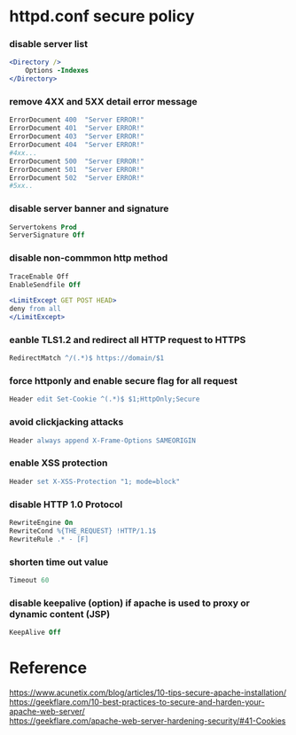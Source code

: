 # httpd.conf secure policy
### disable server list
```apache
<Directory />
    Options -Indexes    
</Directory>
```

### remove 4XX and 5XX detail error message
```apache
ErrorDocument 400  "Server ERROR!"
ErrorDocument 401  "Server ERROR!"
ErrorDocument 403  "Server ERROR!"
ErrorDocument 404  "Server ERROR!"  
#4xx...
ErrorDocument 500  "Server ERROR!"  
ErrorDocument 501  "Server ERROR!"  
ErrorDocument 502  "Server ERROR!"  
#5xx..
```

### disable server banner and signature
```apache
Servertokens Prod  
ServerSignature Off  
```

### disable non-commmon http method 
```apache
TraceEnable Off  
EnableSendfile Off  

<LimitExcept GET POST HEAD>
deny from all
</LimitExcept>
```

### eanble TLS1.2 and redirect all HTTP request to HTTPS
```apache
RedirectMatch ^/(.*)$ https://domain/$1
```

### force httponly and enable secure flag for all request
```apache
Header edit Set-Cookie ^(.*)$ $1;HttpOnly;Secure
```

### avoid clickjacking attacks
```apache
Header always append X-Frame-Options SAMEORIGIN
```

### enable XSS protection
```apache
Header set X-XSS-Protection "1; mode=block"
```

### disable HTTP 1.0 Protocol
```apache
RewriteEngine On
RewriteCond %{THE_REQUEST} !HTTP/1.1$
RewriteRule .* - [F]
```

### shorten time out value
```apache
Timeout 60
```
### disable keepalive (option) if apache is used to proxy or dynamic content (JSP)
```apache
KeepAlive Off
```

# Reference
https://www.acunetix.com/blog/articles/10-tips-secure-apache-installation/  
https://geekflare.com/10-best-practices-to-secure-and-harden-your-apache-web-server/  
https://geekflare.com/apache-web-server-hardening-security/#41-Cookies

